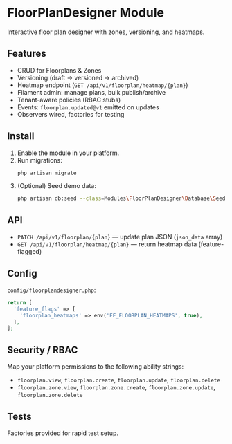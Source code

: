 # FloorPlanDesigner Module

Interactive floor plan designer with zones, versioning, and heatmaps.

## Features
- CRUD for Floorplans & Zones
- Versioning (draft → versioned → archived)
- Heatmap endpoint (`GET /api/v1/floorplan/heatmap/{plan}`)
- Filament admin: manage plans, bulk publish/archive
- Tenant-aware policies (RBAC stubs)
- Events: `floorplan.updated@v1` emitted on updates
- Observers wired, factories for testing

## Install
1. Enable the module in your platform.
2. Run migrations:
   ```bash
   php artisan migrate
   ```
3. (Optional) Seed demo data:
   ```bash
   php artisan db:seed --class=Modules\FloorPlanDesigner\Database\Seeders\FloorPlanDesignerSeeder
   ```

## API
- `PATCH /api/v1/floorplan/{plan}` — update plan JSON (`json_data` array)
- `GET /api/v1/floorplan/heatmap/{plan}` — return heatmap data (feature-flagged)

## Config
`config/floorplandesigner.php`:
```php
return [
  'feature_flags' => [
    'floorplan_heatmaps' => env('FF_FLOORPLAN_HEATMAPS', true),
  ],
];
```

## Security / RBAC
Map your platform permissions to the following ability strings:
- `floorplan.view`, `floorplan.create`, `floorplan.update`, `floorplan.delete`
- `floorplan.zone.view`, `floorplan.zone.create`, `floorplan.zone.update`, `floorplan.zone.delete`

## Tests
Factories provided for rapid test setup.
